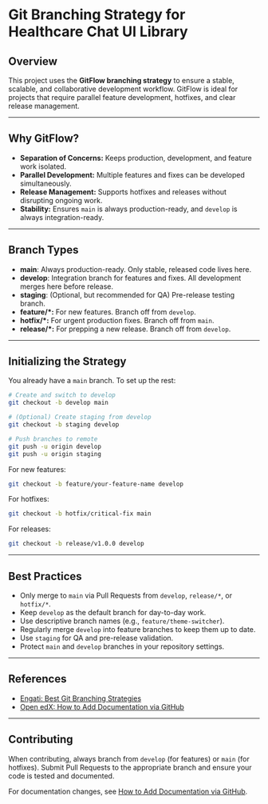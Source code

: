 # Git Branching Strategy for Healthcare Chat UI Library

## Overview

This project uses the **GitFlow branching strategy** to ensure a stable, scalable, and collaborative development workflow. GitFlow is ideal for projects that require parallel feature development, hotfixes, and clear release management.

---

## Why GitFlow?
- **Separation of Concerns:** Keeps production, development, and feature work isolated.
- **Parallel Development:** Multiple features and fixes can be developed simultaneously.
- **Release Management:** Supports hotfixes and releases without disrupting ongoing work.
- **Stability:** Ensures `main` is always production-ready, and `develop` is always integration-ready.

---

## Branch Types

- **main**: Always production-ready. Only stable, released code lives here.
- **develop**: Integration branch for features and fixes. All development merges here before release.
- **staging**: (Optional, but recommended for QA) Pre-release testing branch.
- **feature/*:** For new features. Branch off from `develop`.
- **hotfix/*:** For urgent production fixes. Branch off from `main`.
- **release/*:** For prepping a new release. Branch off from `develop`.

---

## Initializing the Strategy

You already have a `main` branch. To set up the rest:

```sh
# Create and switch to develop
git checkout -b develop main

# (Optional) Create staging from develop
git checkout -b staging develop

# Push branches to remote
git push -u origin develop
git push -u origin staging
```

For new features:
```sh
git checkout -b feature/your-feature-name develop
```

For hotfixes:
```sh
git checkout -b hotfix/critical-fix main
```

For releases:
```sh
git checkout -b release/v1.0.0 develop
```

---

## Best Practices
- Only merge to `main` via Pull Requests from `develop`, `release/*`, or `hotfix/*`.
- Keep `develop` as the default branch for day-to-day work.
- Use descriptive branch names (e.g., `feature/theme-switcher`).
- Regularly merge `develop` into feature branches to keep them up to date.
- Use `staging` for QA and pre-release validation.
- Protect `main` and `develop` branches in your repository settings.

---

## References
- [Engati: Best Git Branching Strategies](https://www.engati.com/blog/git-branching-strategies)
- [Open edX: How to Add Documentation via GitHub](https://docs.openedx.org/en/latest/documentors/how-tos/add_a_doc_via_github.html)

---

## Contributing

When contributing, always branch from `develop` (for features) or `main` (for hotfixes). Submit Pull Requests to the appropriate branch and ensure your code is tested and documented.

For documentation changes, see [How to Add Documentation via GitHub](https://docs.openedx.org/en/latest/documentors/how-tos/add_a_doc_via_github.html). 